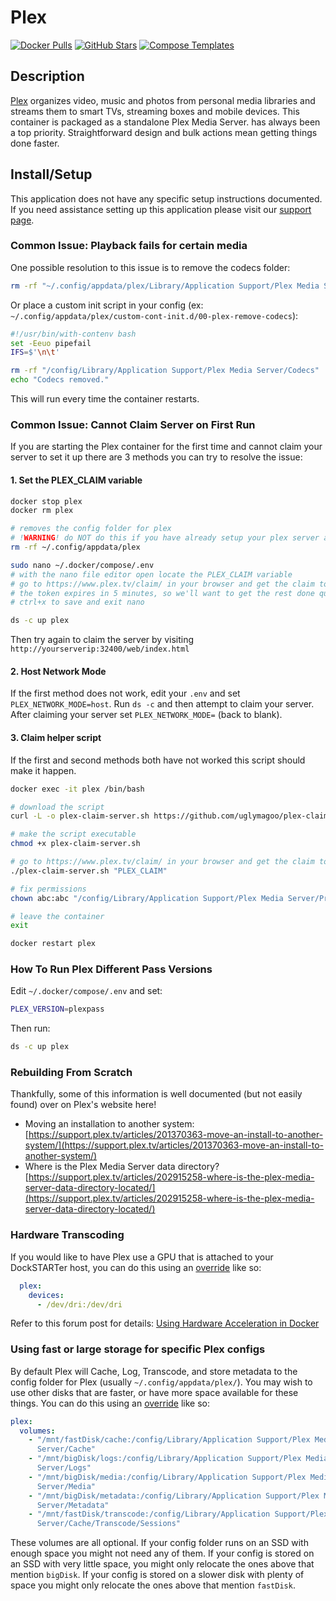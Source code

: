 # Plex

[![Docker Pulls](https://img.shields.io/docker/pulls/linuxserver/plex?style=flat-square&color=607D8B&label=docker%20pulls&logo=docker)](https://hub.docker.com/r/linuxserver/plex)
[![GitHub Stars](https://img.shields.io/github/stars/linuxserver/docker-plex?style=flat-square&color=607D8B&label=github%20stars&logo=github)](https://github.com/linuxserver/docker-plex)
[![Compose Templates](https://img.shields.io/static/v1?style=flat-square&color=607D8B&label=compose&message=templates)](https://github.com/GhostWriters/DockSTARTer/tree/master/compose/.apps/plex)

## Description

[Plex](https://plex.tv/) organizes video, music and photos from personal media
libraries and streams them to smart TVs, streaming boxes and mobile devices.
This container is packaged as a standalone Plex Media Server. has always been a
top priority. Straightforward design and bulk actions mean getting things done
faster.

## Install/Setup

This application does not have any specific setup instructions documented. If
you need assistance setting up this application please visit our
[support page](https://dockstarter.com/basics/support/).

### Common Issue: Playback fails for certain media

One possible resolution to this issue is to remove the codecs folder:

```bash
rm -rf "~/.config/appdata/plex/Library/Application Support/Plex Media Server/Codecs"
```

Or place a custom init script in your config (ex:
`~/.config/appdata/plex/custom-cont-init.d/00-plex-remove-codecs`):

```bash
#!/usr/bin/with-contenv bash
set -Eeuo pipefail
IFS=$'\n\t'

rm -rf "/config/Library/Application Support/Plex Media Server/Codecs"
echo "Codecs removed."
```

This will run every time the container restarts.

### Common Issue: Cannot Claim Server on First Run

If you are starting the Plex container for the first time and cannot claim your
server to set it up there are 3 methods you can try to resolve the issue:

#### 1. Set the PLEX_CLAIM variable

```bash
docker stop plex
docker rm plex
```

```bash
# removes the config folder for plex
# !WARNING! do NOT do this if you have already setup your plex server and are having issues connecting to it, skip to option 3 instead
rm -rf ~/.config/appdata/plex
```

```bash
sudo nano ~/.docker/compose/.env
# with the nano file editor open locate the PLEX_CLAIM variable
# go to https://www.plex.tv/claim/ in your browser and get the claim token set your PLEX_CLAIM variable
# the token expires in 5 minutes, so we'll want to get the rest done quickly
# ctrl+x to save and exit nano
```

```bash
ds -c up plex
```

Then try again to claim the server by visiting
`http://yourserverip:32400/web/index.html`

#### 2. Host Network Mode

If the first method does not work, edit your `.env` and set
`PLEX_NETWORK_MODE=host`. Run `ds -c` and then attempt to claim your server.
After claiming your server set `PLEX_NETWORK_MODE=` (back to blank).

#### 3. Claim helper script

If the first and second methods both have not worked this script should make it
happen.

```bash
docker exec -it plex /bin/bash
```

```bash
# download the script
curl -L -o plex-claim-server.sh https://github.com/uglymagoo/plex-claim-server/raw/master/plex-claim-server.sh
```

```bash
# make the script executable
chmod +x plex-claim-server.sh
```

```bash
# go to https://www.plex.tv/claim/ in your browser and get the claim token and replace PLEX_CLAIM with this token in the next command, please use use the double quotes around your claim token
./plex-claim-server.sh "PLEX_CLAIM"
```

```bash
# fix permissions
chown abc:abc "/config/Library/Application Support/Plex Media Server/Preferences.xml"
```

```bash
# leave the container
exit
```

```bash
docker restart plex
```

### How To Run Plex Different Pass Versions

Edit `~/.docker/compose/.env` and set:

```bash
PLEX_VERSION=plexpass
```

Then run:

```bash
ds -c up plex
```

### Rebuilding From Scratch

Thankfully, some of this information is well documented (but not easily found)
over on Plex's website here!

- Moving an installation to another system:
  [https://support.plex.tv/articles/201370363-move-an-install-to-another-system/](https://support.plex.tv/articles/201370363-move-an-install-to-another-system/)
- Where is the Plex Media Server data directory?
  [https://support.plex.tv/articles/202915258-where-is-the-plex-media-server-data-directory-located/](https://support.plex.tv/articles/202915258-where-is-the-plex-media-server-data-directory-located/)

### Hardware Transcoding

If you would like to have Plex use a GPU that is attached to your DockSTARTer
host, you can do this using an
[override](https://dockstarter.com/overrides/introduction/) like so:

```yaml
  plex:
    devices:
      - /dev/dri:/dev/dri
```

Refer to this forum post for details:
[Using Hardware Acceleration in Docker](https://forums.plex.tv/t/using-hardware-acceleration-in-docker/229702/3)

### Using fast or large storage for specific Plex configs

By default Plex will Cache, Log, Transcode, and store metadata to the config
folder for Plex (usually `~/.config/appdata/plex/`). You may wish to use other
disks that are faster, or have more space available for these things. You can do
this using an [override](https://dockstarter.com/overrides/introduction/) like
so:

```yaml
plex:
  volumes:
    - "/mnt/fastDisk/cache:/config/Library/Application Support/Plex Media
      Server/Cache"
    - "/mnt/bigDisk/logs:/config/Library/Application Support/Plex Media
      Server/Logs"
    - "/mnt/bigDisk/media:/config/Library/Application Support/Plex Media
      Server/Media"
    - "/mnt/bigDisk/metadata:/config/Library/Application Support/Plex Media
      Server/Metadata"
    - "/mnt/fastDisk/transcode:/config/Library/Application Support/Plex Media
      Server/Cache/Transcode/Sessions"
```

These volumes are all optional. If your config folder runs on an SSD with enough
space you might not need any of them. If your config is stored on an SSD with
very little space, you might only relocate the ones above that mention
`bigDisk`. If your config is stored on a slower disk with plenty of space you
might only relocate the ones above that mention `fastDisk`.
